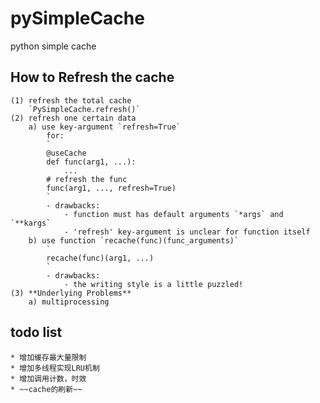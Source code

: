 # pySimpleCache
python simple cache 

## How to Refresh the cache
    (1) refresh the total cache
        `PySimpleCache.refresh()`
    (2) refresh one certain data
        a) use key-argument `refresh=True`
            for:
            `
            @useCache
            def func(arg1, ...): 
                ...
            # refresh the func
            func(arg1, ..., refresh=True)
            `
            - drawbacks:
                - function must has default arguments `*args` and `**kargs`
                - 'refresh' key-argument is unclear for function itself
        b) use function `recache(func)(func_arguments)`
            `
            recache(func)(arg1, ...)
            `
            - drawbacks:
                - the writing style is a little puzzled!
    (3) **Underlying Problems**
        a) multiprocessing
    

## todo list
    * 增加缓存最大量限制
    * 增加多线程实现LRU机制
    * 增加调用计数，时效
    * ~~cache的刷新~~